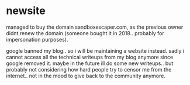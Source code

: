 # newsite

managed to buy the domain sandboxescaper.com, as the previous owner didnt renew the domain (someone bought it in 2018.. probably for impersonation purposes).

google banned my blog.. so i will be maintaining a website instead.
sadly i cannot access all the technical writeups from my blog anymore since google removed it.
maybe in the future ill do some new writeups.. but probably not considering how hard people try to censor me from the internet.. not in the mood to give back to the community anymore.
